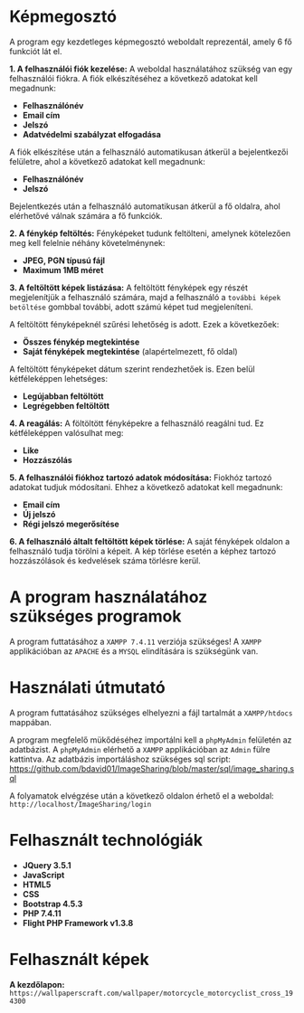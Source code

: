 # Képmegosztó

A program egy kezdetleges képmegosztó weboldalt reprezentál, amely 6 fő funkciót lát el.

**1. A felhasználói fiók kezelése:**
A weboldal használatához szükség van egy felhasználói fiókra.
A fiók elkészítéséhez a következő adatokat kell megadnunk:
* **Felhasználónév**
* **Email cím**
* **Jelszó**
* **Adatvédelmi szabályzat elfogadása**

A fiók elkészítése után a felhasználó automatikusan átkerül a bejelentkezői felületre, ahol a következő adatokat kell megadnunk:
* **Felhasználónév**
* **Jelszó**

Bejelentkezés után a felhasználó automatikusan átkerül a fő oldalra, ahol elérhetővé válnak számára a fő funkciók.

**2. A fénykép feltöltés:**
Fényképeket tudunk feltölteni, amelynek kötelezően meg kell felelnie néhány követelménynek:
* **JPEG, PGN típusú fájl**
* **Maximum 1MB méret**

**3. A feltöltött képek listázása:**
A feltöltött fényképek egy részét megjelenítjük a felhasználó számára, majd a felhasználó a `további képek betöltése` gombbal további, adott számú képet tud megjeleníteni.

A feltöltött fényképeknél szűrési lehetőség is adott.
Ezek a következőek:
* **Összes fénykép megtekintése**
* **Saját fényképek megtekintése** (alapértelmezett, fő oldal)

A feltöltött fényképeket dátum szerint rendezhetőek is. 
Ezen belül kétféleképpen lehetséges:
* **Legújabban feltöltött**
* **Legrégebben feltöltött**

**4. A reagálás:**
A föltöltött fényképekre a felhasználó reagálni tud.
Ez kétféleképpen valósulhat meg:
* **Like**
* **Hozzászólás**

**5. A felhasználói fiókhoz tartozó adatok módosítása:**
Fiokhóz tartozó adatokat tudjuk módosítani.
Ehhez a következő adatokat kell megadnunk:
 * **Email cím**
 * **Új jelszó**
 * **Régi jelszó megerősítése**

**6. A felhasználó általt feltöltött képek törlése:**
A saját fényképek oldalon a felhasználó tudja törölni a képeit.
A kép törlése esetén a képhez tartozó hozzászólások és kedvelések száma törlésre kerül.

# A program használatához szükséges programok

A program futtatásához a `XAMPP 7.4.11` verziója szükséges!
A `XAMPP` applikációban az `APACHE` és a `MYSQL` elindítására is szükségünk van.

# Használati útmutató
A program futtatásához szükséges elhelyezni a fájl tartalmát a `XAMPP/htdocs` mappában.

A program megfelelő mükődéséhez importálni kell a `phpMyAdmin` felületén az adatbázist. 
A `phpMyAdmin` elérhető a `XAMPP` applikációban az `Admin` fülre kattintva.
Az adatbázis importáláshoz szükséges sql script:
https://github.com/bdavid01/ImageSharing/blob/master/sql/image_sharing.sql

A folyamatok elvégzése után a következő oldalon érhető el a weboldal:
`http://localhost/ImageSharing/login`

# Felhasznált technológiák
* **JQuery 3.5.1**
* **JavaScript**
* **HTML5**
* **CSS**
* **Bootstrap 4.5.3**
* **PHP 7.4.11**
* **Flight PHP Framework v1.3.8**

# Felhasznált képek
**A kezdőlapon:**
`https://wallpaperscraft.com/wallpaper/motorcycle_motorcyclist_cross_194300`